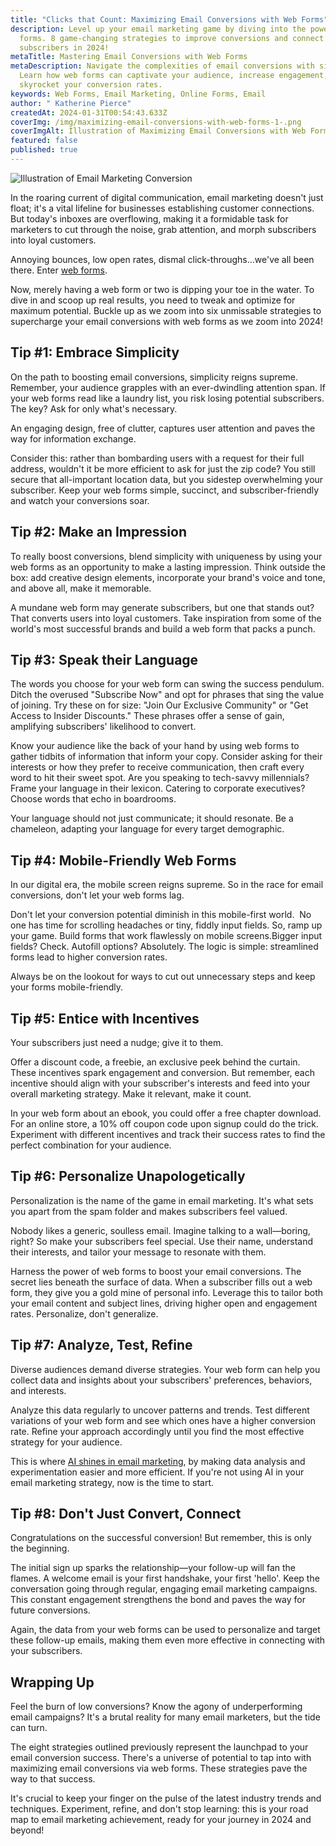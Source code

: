 ```yaml
---
title: "Clicks that Count: Maximizing Email Conversions with Web Forms"
description: Level up your email marketing game by diving into the power of web
  forms. 8 game-changing strategies to improve conversions and connect with
  subscribers in 2024!
metaTitle: Mastering Email Conversions with Web Forms
metaDescription: Navigate the complexities of email conversions with simplicity.
  Learn how web forms can captivate your audience, increase engagement, and
  skyrocket your conversion rates.
keywords: Web Forms, Email Marketing, Online Forms, Email
author: " Katherine Pierce"
createdAt: 2024-01-31T00:54:43.633Z
coverImg: /img/maximizing-email-conversions-with-web-forms-1-.png
coverImgAlt: Illustration of Maximizing Email Conversions with Web Forms
featured: false
published: true
---
```

![Illustration of Email Marketing Conversion](/img/pexels-antoni-shkraba-4348404-1-.jpg)

In the roaring current of digital communication, email marketing doesn't just float; it's a vital lifeline for businesses establishing customer connections. But today's inboxes are overflowing, making it a formidable task for marketers to cut through the noise, grab attention, and morph subscribers into loyal customers.

Annoying bounces, low open rates, dismal click-throughs…we've all been there. Enter [web forms](https://formester.com/blog/what-is-a-form-lets-find-out/).

Now, merely having a web form or two is dipping your toe in the water. To dive in and scoop up real results, you need to tweak and optimize for maximum potential. Buckle up as we zoom into six unmissable strategies to supercharge your email conversions with web forms as we zoom into 2024!

## Tip #1: Embrace Simplicity

On the path to boosting email conversions, simplicity reigns supreme. Remember, your audience grapples with an ever-dwindling attention span. If your web forms read like a laundry list, you risk losing potential subscribers. The key? Ask for only what's necessary.

An engaging design, free of clutter, captures user attention and paves the way for information exchange.

Consider this: rather than bombarding users with a request for their full address, wouldn't it be more efficient to ask for just the zip code? You still secure that all-important location data, but you sidestep overwhelming your subscriber. Keep your web forms simple, succinct, and subscriber-friendly and watch your conversions soar.

## Tip #2: Make an Impression

To really boost conversions, blend simplicity with uniqueness by using your web forms as an opportunity to make a lasting impression. Think outside the box: add creative design elements, incorporate your brand's voice and tone, and above all, make it memorable.

A mundane web form may generate subscribers, but one that stands out? That converts users into loyal customers. Take inspiration from some of the world's most successful brands and build a web form that packs a punch.

## Tip #3: Speak their Language

The words you choose for your web form can swing the success pendulum. Ditch the overused "Subscribe Now" and opt for phrases that sing the value of joining. Try these on for size: "Join Our Exclusive Community" or "Get Access to Insider Discounts." These phrases offer a sense of gain, amplifying subscribers' likelihood to convert.

Know your audience like the back of your hand by using web forms to gather tidbits of information that inform your copy. Consider asking for their interests or how they prefer to receive communication, then craft every word to hit their sweet spot. Are you speaking to tech-savvy millennials? Frame your language in their lexicon. Catering to corporate executives? Choose words that echo in boardrooms.

Your language should not just communicate; it should resonate. Be a chameleon, adapting your language for every target demographic.

## Tip #4: Mobile-Friendly Web Forms

In our digital era, the mobile screen reigns supreme. So in the race for email conversions, don't let your web forms lag.

Don't let your conversion potential diminish in this mobile-first world.  No one has time for scrolling headaches or tiny, fiddly input fields. So, ramp up your game. Build forms that work flawlessly on mobile screens.Bigger input fields? Check. Autofill options? Absolutely. The logic is simple: streamlined forms lead to higher conversion rates.

Always be on the lookout for ways to cut out unnecessary steps and keep your forms mobile-friendly.

## Tip #5: Entice with Incentives

Your subscribers just need a nudge; give it to them.

Offer a discount code, a freebie, an exclusive peek behind the curtain. These incentives spark engagement and conversion. But remember, each incentive should align with your subscriber's interests and feed into your overall marketing strategy. Make it relevant, make it count.

In your web form about an ebook, you could offer a free chapter download. For an online store, a 10% off coupon code upon signup could do the trick. Experiment with different incentives and track their success rates to find the perfect combination for your audience.

## Tip #6: Personalize Unapologetically

Personalization is the name of the game in email marketing. It's what sets you apart from the spam folder and makes subscribers feel valued.

Nobody likes a generic, soulless email. Imagine talking to a wall—boring, right? So make your subscribers feel special. Use their name, understand their interests, and tailor your message to resonate with them.

Harness the power of web forms to boost your email conversions. The secret lies beneath the surface of data. When a subscriber fills out a web form, they give you a gold mine of personal info. Leverage this to tailor both your email content and subject lines, driving higher open and engagement rates. Personalize, don't generalize.

## Tip #7: Analyze, Test, Refine

Diverse audiences demand diverse strategies. Your web form can help you collect data and insights about your subscribers' preferences, behaviors, and interests.

Analyze this data regularly to uncover patterns and trends. Test different variations of your web form and see which ones have a higher conversion rate. Refine your approach accordingly until you find the most effective strategy for your audience.

This is where [AI shines in email marketing](https://blog.hubspot.com/marketing/ai-email-marketing), by making data analysis and experimentation easier and more efficient. If you're not using AI in your email marketing strategy, now is the time to start.

## Tip #8: Don't Just Convert, Connect

Congratulations on the successful conversion! But remember, this is only the beginning.

The initial sign up sparks the relationship—your follow-up will fan the flames. A welcome email is your first handshake, your first 'hello'. Keep the conversation going through regular, engaging email marketing campaigns. This constant engagement strengthens the bond and paves the way for future conversions.

Again, the data from your web forms can be used to personalize and target these follow-up emails, making them even more effective in connecting with your subscribers.

## Wrapping Up

Feel the burn of low conversions? Know the agony of underperforming email campaigns? It's a brutal reality for many email marketers, but the tide can turn.

The eight strategies outlined previously represent the launchpad to your email conversion success. There's a universe of potential to tap into with maximizing email conversions via web forms. These strategies pave the way to that success.

It's crucial to keep your finger on the pulse of the latest industry trends and techniques. Experiment, refine, and don't stop learning: this is your road map to email marketing achievement, ready for your journey in 2024 and beyond!